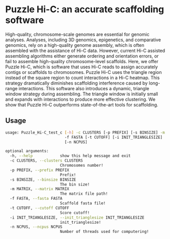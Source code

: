 # Puzzle Hi-C: an accurate scaffolding software

High-quality, chromosome-scale genomes are essential for genomic analyses. Analyses, including 3D genomics, epigenetics, and comparative genomics, rely on a high-quality genome assembly, which is often assembled with the assistance of Hi-C data. However, current Hi-C assisted assembling algorithms either generate ordering and orientation errors, or fail to assemble high-quality chromosome-level scaffolds. Here, we offer Puzzle Hi-C, which is software that uses Hi-C reads to assign accurately contigs or scaffolds to chromosomes. Puzzle Hi-C uses the triangle region instead of the square region to count interactions in a Hi-C heatmap. This strategy dramatically diminishes scaffolding interference caused by long-range interactions. This software also introduces a dynamic, triangle window strategy during assembling. The triangle window is initially small and expands with interactions to produce more effective clustering. We show that Puzzle Hi-C outperforms state-of-the-art tools for scaffolding.

## Usage
```bash
usage: Puzzle_Hi-C_test_c [-h] -c CLUSTERS [-p PREFIX] [-s BINSIZE] -m MATRIX
                          -f FASTA [-t CUTOFF] [-i INIT_TRIANGLESIZE]
                          [-n NCPUS]

optional arguments:
  -h, --help            show this help message and exit
  -c CLUSTERS, --clusters CLUSTERS
                        Chromosomes number!
  -p PREFIX, --prefix PREFIX
                        Prefix!
  -s BINSIZE, --binsize BINSIZE
                        The bin size!
  -m MATRIX, --matrix MATRIX
                        The matrix file path!
  -f FASTA, --fasta FASTA
                        Scaffold fasta file!
  -t CUTOFF, --cutoff CUTOFF
                        Score cutoff!
  -i INIT_TRIANGLESIZE, --init_trianglesize INIT_TRIANGLESIZE
                        init_trianglesize!
  -n NCPUS, --ncpus NCPUS
                        Number of threads used for computering!

```
